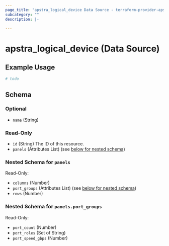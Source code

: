 ```yaml
---
page_title: "apstra_logical_device Data Source - terraform-provider-apstra"
subcategory: ""
description: |-
  
---
```


# apstra_logical_device (Data Source)



## Example Usage

```terraform
# todo
```

<!-- schema generated by tfplugindocs -->
## Schema

### Optional

- `name` (String)

### Read-Only

- `id` (String) The ID of this resource.
- `panels` (Attributes List) (see [below for nested schema](#nestedatt--panels))

<a id="nestedatt--panels"></a>
### Nested Schema for `panels`

Read-Only:

- `columns` (Number)
- `port_groups` (Attributes List) (see [below for nested schema](#nestedatt--panels--port_groups))
- `rows` (Number)

<a id="nestedatt--panels--port_groups"></a>
### Nested Schema for `panels.port_groups`

Read-Only:

- `port_count` (Number)
- `port_roles` (Set of String)
- `port_speed_gbps` (Number)
